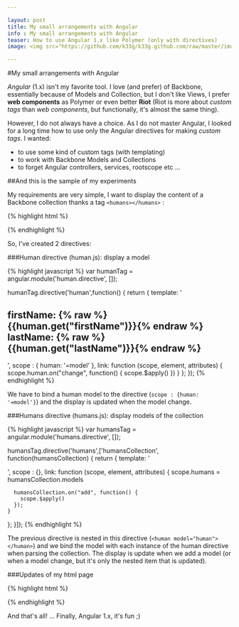 ```yaml
---

layout: post
title: My small arrangements with Angular
info : My small arrangements with Angular
teaser: How to use Angular 1.x like Polymer (only with directives)
image: <img src="https://github.com/k33g/k33g.github.com/raw/master/images/angular_logo.jpg">

---
```


#My small arrangements with Angular

*Angular* (1.x) isn't my favorite tool. I love (and prefer) of Backbone, essentially because of Models and Collection, but I don't like Views, I prefer **web components** as Polymer or even better **Riot** (Riot is more about *custom tags* than *web components*, but functionally, it's almost the same thing).

However, I do not always have a choice. As I do not master Angular, I looked for a long time how to use only the Angular directives for making *custom tags*. I wanted:

- to use some kind of custom tags (with templating)
- to work with Backbone Models and Collections
- to forget Angular controllers, services, rootscope etc ...

##And this is the sample of my experiments

My requirements are very simple, I want to display the content of a Backbone collection thanks a tag `<humans></humans>` :

{% highlight html %}
<div>
    <humans></humans>
</div>

<script>
  var Human = Backbone.Model.extend();
  var Humans = Backbone.Collection.extend({
      model: Human
  });

  var humansCollection = new Humans([
      {id:"001", firstName:"Bob", lastName: "Morane"},
      {id:"002", firstName:"Jane", lastName: "Doe"},
      {id:"003", firstName:"John", lastName: "Doe"}
  ]);
</script>

{% endhighlight %}

So, I've created 2 directives:

###Human directive (human.js): display a model

{% highlight javascript %}
var humanTag = angular.module('human.directive', []);

humanTag.directive('human',function() {
  return {
    template: '<h2>firstName: {% raw %}{{human.get("firstName")}}{% endraw %} lastName: {% raw %}{{human.get("lastName")}}{% endraw %}</h1>',
    scope : {
      human: '=model'
    },
    link: function (scope, element, attributes) {
      scope.human.on("change", function() {
        scope.$apply()
      })
    }
  };
});
{% endhighlight %}

We have to bind a human model to the directive (`scope : {human: '=model'}`) and the display is updated when the model change.

###Humans directive (humans.js): display models of the collection

{% highlight javascript %}
var humansTag = angular.module('humans.directive', []);

humansTag.directive('humans',['humansCollection', function(humansCollection) {
  return {
    template: '<div ng-repeat="human in humans"><human model="human"></human></div>',
    scope : {},
    link: function (scope, element, attributes) {
      scope.humans = humansCollection.models

      humansCollection.on("add", function() {
        scope.$apply()
      });
    }
  };
}]);
{% endhighlight %}

The previous directive is nested in this directive (`<human model="human"></human>`) and we bind the model with each instance of the human directive when parsing the collection. The display is update when we add a model (or when a model change, but it's only the nested item that is updated).

###Updates of my html page

{% highlight html %}
<div ng-app="app">
    <humans></humans>
</div>

<script>
  // declaration of the two directives
  var app = angular.module("app", ['human.directive', 'humans.directive']);

  var Human = Backbone.Model.extend();
  var Humans = Backbone.Collection.extend({
      model: Human
  });

  var humansCollection = new Humans([
      {id:"001", firstName:"Bob", lastName: "Morane"},
      {id:"002", firstName:"Jane", lastName: "Doe"},
      {id:"003", firstName:"John", lastName: "Doe"}
  ]);

  // I add my collection as a value of app, then
  // the collection is "visible" for the humans directive
  app.value("humansCollection", humansCollection);

</script>
{% endhighlight %}

And that's all!
... Finally, Angular 1.x, it's fun ;)







